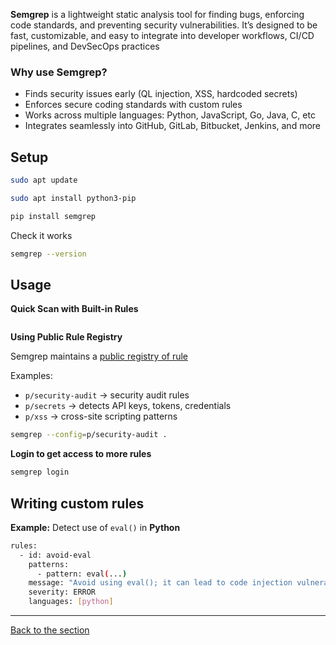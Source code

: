 **Semgrep** is a lightweight static analysis tool for finding bugs, enforcing code standards, and preventing security vulnerabilities. It’s designed to be fast, customizable, and easy to integrate into developer workflows, CI/CD pipelines, and DevSecOps practices

### Why use Semgrep?
- Finds security issues early (QL injection, XSS, hardcoded secrets)
- Enforces secure coding standards with custom rules
- Works across multiple languages: Python, JavaScript, Go, Java, C, etc
- Integrates seamlessly into GitHub, GitLab, Bitbucket, Jenkins, and more

## Setup 
```bash
sudo apt update
```
```bash
sudo apt install python3-pip
```
```bash
pip install semgrep
```

Check it works
```bash
semgrep --version
```

## Usage
**Quick Scan with Built-in Rules**
```bash

```

**Using Public Rule Registry**

Semgrep maintains a [public registry of rule](https://semgrep.dev/explore)

Examples: 

- ``p/security-audit`` -> security audit rules
- ``p/secrets`` -> detects API keys, tokens, credentials
- ``p/xss`` -> cross-site scripting patterns
```bash
semgrep --config=p/security-audit .
```

**Login to get access to more rules**
```bash
semgrep login
```



## Writing custom rules
**Example:** Detect use of ``eval()`` in **Python**
```bash
rules:
  - id: avoid-eval
    patterns:
      - pattern: eval(...)
    message: "Avoid using eval(); it can lead to code injection vulnerabilities."
    severity: ERROR
    languages: [python]
```

---
[Back to the section](/courseFiles/Section_02-staticAnalysisAndDependencies/staticAnalysis.md)
